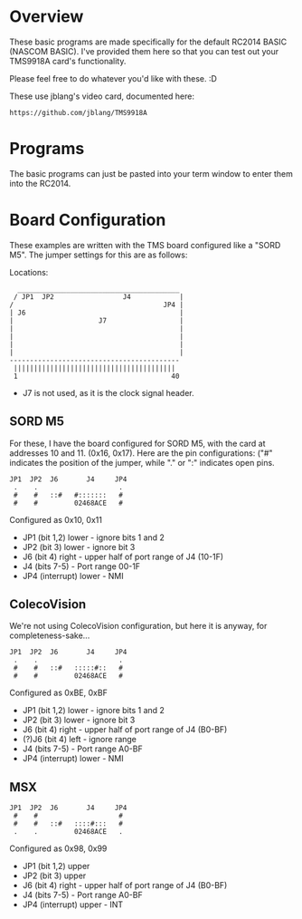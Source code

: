 # Overview


These basic programs are made specifically for the default RC2014
BASIC (NASCOM BASIC).  I've provided them here so that you can test
out your TMS9918A card's functionality.

Please feel free to do whatever you'd like with these. :D

These use jblang's video card, documented here:

    https://github.com/jblang/TMS9918A


# Programs

The basic programs can just be pasted into your term window to 
enter them into the RC2014.  


# Board Configuration

These examples are written with the TMS board configured like a
"SORD M5".  The jumper settings for this are as follows:

Locations:

      ________________________________________
     / JP1  JP2                 J4            |
    /                                     JP4 |
    | J6                                      |
    |                     J7                  |
    |                                         |
    |                                         |
    |                                         |
    |                                         |
    ------------------------------------------
     ||||||||||||||||||||||||||||||||||||||||
     1                                      40

- J7 is not used, as it is the clock signal header.


## SORD M5

For these, I have the board configured for SORD M5, with the
card at addresses 10 and 11. (0x16, 0x17).  Here are the
pin configurations: ("#" indicates the position of the jumper,
while "." or ":" indicates open pins.

    JP1  JP2  J6       J4     JP4
     .    .                    .
     #    #   ::#   #:::::::   #
     #    #         02468ACE   #

Configured as 0x10, 0x11

- JP1 (bit 1,2) lower - ignore bits 1 and 2
- JP2 (bit 3) lower - ignore bit 3
- J6 (bit 4) right - upper half of port range of J4 (10-1F)
- J4 (bits 7-5) - Port range 00-1F
- JP4 (interrupt) lower - NMI


## ColecoVision

We're not using ColecoVision configuration, but here it is
anyway, for completeness-sake...

    JP1  JP2  J6       J4     JP4
     .    .                    .
     #    #   ::#   :::::#::   #
     #    #         02468ACE   #

Configured as 0xBE, 0xBF

- JP1 (bit 1,2) lower - ignore bits 1 and 2
- JP2 (bit 3) lower - ignore bit 3
- J6 (bit 4) right - upper half of port range of J4 (B0-BF)
- (?)J6 (bit 4) left - ignore range
- J4 (bits 7-5) - Port range A0-BF
- JP4 (interrupt) lower - NMI


## MSX

    JP1  JP2  J6       J4     JP4
     #    #                    #
     #    #   ::#   ::::#:::   #
     .    .         02468ACE   .

Configured as 0x98, 0x99

- JP1 (bit 1,2) upper
- JP2 (bit 3) upper
- J6 (bit 4) right - upper half of port range of J4 (B0-BF)
- J4 (bits 7-5) - Port range A0-BF
- JP4 (interrupt) upper - INT
